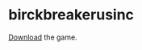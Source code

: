 # birckbreakerusinc 
<a href=https://github.com/kamrul1157024/bircks_breaker_using_c/raw/master/bin/Debug/gameBrics.exe>Download</a> the game.
